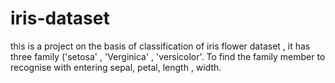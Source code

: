 # iris-dataset
this is a project on the basis of classification of iris flower dataset , it has three family ('setosa' , 'Verginica' , 'versicolor'. To find the  family member to recognise with entering sepal, petal, length , width.
